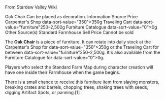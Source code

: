 From Stardew Valley Wiki

Oak Chair Can be placed as decoration. Information Source Price Carpenter's Shop data-sort-value="350"&gt;350g Traveling Cart data-sort-value="furniture"250–2,500g Furniture Catalogue data-sort-value="0"&gt;0g Other Source(s) Standard Farmhouse Sell Price Cannot be sold

The **Oak Chair** is a piece of furniture. It can rotate into daily stock at the Carpenter's Shop for data-sort-value="350"&gt;350g or the Traveling Cart for between data-sort-value="furniture"250–2,500g. It's also available from the Furniture Catalogue for data-sort-value="0"&gt;0g.

Players who select the Standard Farm Map during character creation will have one inside their Farmhouse when the game begins.

There is a small chance to receive this furniture item from slaying monsters, breaking crates and barrels, chopping trees, shaking trees with seeds, digging Artifact Spots, or panning.\[1]